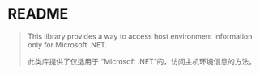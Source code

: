 # README

> This library provides a way to access host environment information only for Microsoft .NET.
> 
> 此类库提供了仅适用于 “Microsoft .NET”的，访问主机环境信息的方法。